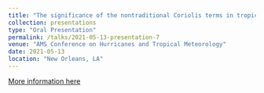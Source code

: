 ```yaml
---
title: "The significance of the nontraditional Coriolis terms in tropical large-scale dynamics"
collection: presentations
type: "Oral Presentation"
permalink: /talks/2021-05-13-presentation-7
venue: "AMS Conference on Hurricanes and Tropical Meteorology"
date: 2021-05-13
location: "New Orleans, LA"
---
```


[More information here](https://ams.confex.com/ams/34HURR/meetingapp.cgi/Paper/372494)
